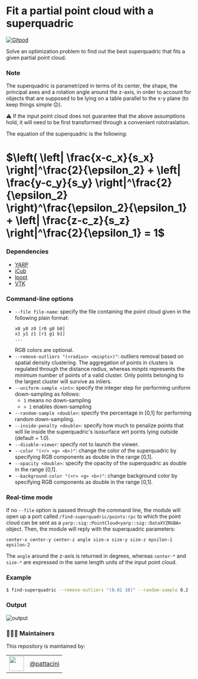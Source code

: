 Fit a partial point cloud with a superquadric
=============================================

[![Gitpod](https://gitpod.io/button/open-in-gitpod.svg)](https://gitpod.io/from-referrer)

Solve an optimization problem to find out the best superquadric that fits a given partial point cloud.

### Note
The superquadric is parametrized in terms of its center, the shape, the principal axes and a rotation angle around the z-axis, in order to account for objects that are supposed to be lying on a table parallel to the x-y plane (to keep things simple :wink:).

:warning: If the input point cloud does not guarantee that the above assumptions hold, it will need to be first transformed through a convenient rototraslation.

The equation of the superquadric is the following:

# $`\left( \left| \frac{x-c_x}{s_x} \right|^\frac{2}{\epsilon_2} + \left| \frac{y-c_y}{s_y} \right|^\frac{2}{\epsilon_2} \right)^\frac{\epsilon_2}{\epsilon_1} + \left| \frac{z-c_z}{s_z} \right|^\frac{2}{\epsilon_1} = 1`$

### Dependencies
- [YARP](https://github.com/robotology/yarp)
- [iCub](https://github.com/robotology/icub-main)
- [Ipopt](https://github.com/coin-or/Ipopt)
- [VTK](https://github.com/Kitware/VTK)

### Command-line options
- `--file file-name`: specify the file containing the point cloud given in the following plain format:
  ```
  x0 y0 z0 [r0 g0 b0]
  x1 y1 z1 [r1 g1 b1]
  ...
  ```
  RGB colors are optional.
- `--remove-outliers "(<radius> <minpts>)"`: outliers removal based on spatial density clustering. The aggregation of points in clusters is regulated through the distance _radius_, whereas _minpts_ represents the minimum number of points of a valid cluster. Only points belonging to the largest cluster will survive as inliers.
- `--uniform-sample <int>`: specify the integer step for performing uniform down-sampling as follows:
  - `1` means no down-sampling
  - `> 1` enables down-sampling
- `--random-sample <double>`: specify the percentage in [0,1] for performing random down-sampling.
- `--inside-penalty <double>`: specify how much to penalize points that will lie inside the superquadric's isosurface wrt points lying outside (default = 1.0).
- `--disable-viewer`: specify not to launch the viewer.
- `--color "(<r> <g> <b>)"`: change the color of the superquadric by specifying RGB components as double in the range [0,1].
- `--opacity <double>`: specify the opacity of the superquadric as double in the range [0,1].
- `--background-color "(<r> <g> <b>)"`: change background color by specifying RGB components as double in the range [0,1]. 

### Real-time mode
If no `--file` option is passed through the command line, the module will open up a port called `/find-superquadric/points:rpc` to which the point cloud can be sent as a `yarp::sig::PointCloud<yarp::sig::DataXYZRGBA>` object.
Then, the module will reply with the superquadric parameters:
```
center-x center-y center-z angle size-x size-y size-z epsilon-1 epsilon-2
```
The `angle` around the z-axis is returned in degrees, whereas `center-*` and `size-*` are expressed in the same length units of the input point cloud.

### Example
```sh
$ find-superquadric --remove-outliers "(0.01 10)" --random-sample 0.2 --file ./data/cylinder
```

### Output
![output](./misc/output.gif)

### 👨🏻‍💻 Maintainers
This repository is maintained by:

| | |
|:---:|:---:|
| [<img src="https://github.com/pattacini.png" width="40">](https://github.com/pattacini) | [@pattacini](https://github.com/pattacini) |

